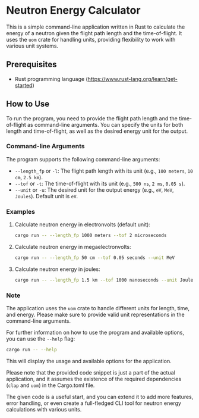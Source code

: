 # Neutron Energy Calculator

This is a simple command-line application written in Rust to calculate the energy of a neutron given the flight path length and the time-of-flight. It uses the `uom` crate for handling units, providing flexibility to work with various unit systems.

## Prerequisites

- Rust programming language (https://www.rust-lang.org/learn/get-started)

## How to Use

To run the program, you need to provide the flight path length and the time-of-flight as command-line arguments. You can specify the units for both length and time-of-flight, as well as the desired energy unit for the output.

### Command-line Arguments

The program supports the following command-line arguments:

- `--length_fp` or `-l`: The flight path length with its unit (e.g., `100 meters`, `10 cm`, `2.5 km`).
- `--tof` or `-t`: The time-of-flight with its unit (e.g., `500 ns`, `2 ms`, `0.05 s`).
- `--unit` or `-u`: The desired unit for the output energy (e.g., `eV`, `MeV`, `Joules`). Default unit is `eV`.

### Examples

1. Calculate neutron energy in electronvolts (default unit):

    ```bash
    cargo run -- --length_fp 1000 meters --tof 2 microseconds
    ```

2. Calculate neutron energy in megaelectronvolts:

    ```bash
    cargo run -- --length_fp 50 cm --tof 0.05 seconds --unit MeV
    ```

3. Calculate neutron energy in joules:

    ```bash
    cargo run -- --length_fp 1.5 km --tof 1000 nanoseconds --unit Joules
    ```

### Note

The application uses the `uom` crate to handle different units for length, time, and energy. Please make sure to provide valid unit representations in the command-line arguments.

For further information on how to use the program and available options, you can use the `--help` flag:

```bash
cargo run -- --help

```

This will display the usage and available options for the application.

Please note that the provided code snippet is just a part of the actual application, and it assumes the existence of the required dependencies (`clap` and `uom`) in the Cargo.toml file.

The given code is a useful start, and you can extend it to add more features, error handling, or even create a full-fledged CLI tool for neutron energy calculations with various units.
